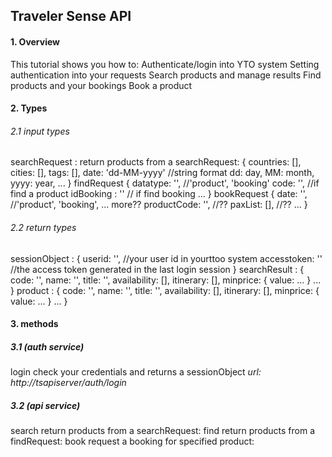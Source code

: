 ## Traveler Sense API
#### 1. Overview
This tutorial shows you how to:
Authenticate/login into YTO system
Setting authentication into your requests
Search products and manage results
Find products and your bookings
Book a product
#### 2. Types
###### 2.1 input types
searchRequest :
return products from a searchRequest:
{
    countries: [],
    cities: [],
    tags: [],
    date: 'dd-MM-yyyy' //string format dd: day, MM: month, yyyy: year,
    ...
}
findRequest
{
    datatype: '', //'product', 'booking'
    code: '', //if find a product
    idBooking : '' // if find booking
    ...
}
bookRequest
{
    date: '', //'product', 'booking', ... more??
    productCode: '', //??
    paxList: [], //??
    ...
}
###### 2.2 return types
sessionObject :
{
    userid: '', //your user id in yourttoo system
    accesstoken: '' //the access token generated in the last login session
}
searchResult :
{
    code: '',
    name: '',
    title: '',
    availability: [],
    itinerary: [],
    minprice: { value: ... }
    ...
}
product :
{
    code: '',
    name: '',
    title: '',
    availability: [],
    itinerary: [],
   minprice: { value: ... }
    ...
}
#### 3. methods
##### 3.1 (auth service)
login
check your credentials and returns a sessionObject
_url: http://tsapiserver/auth/login_
##### 3.2 (api service)
search
return products from a searchRequest:
find
return products from a findRequest:
book
request a booking for specified product:
